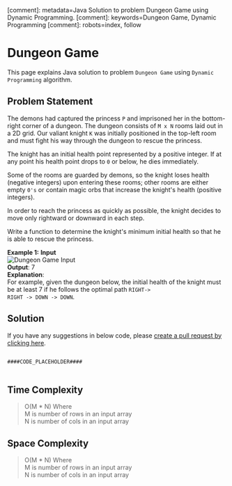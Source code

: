 [comment]: metadata=Java Solution to problem Dungeon Game using Dynamic Programming.
[comment]: keywords=Dungeon Game, Dynamic Programming
[comment]: robots=index, follow


<h1>Dungeon Game</h1>
<p>
This page explains Java solution to problem <code class="inline">Dungeon Game</code> using <code class="inline">Dynamic Programming</code> algorithm.
</p>


<h2 class="heading">Problem Statement</h2>
<p>
The demons had captured the princess <code class="inline">P</code> and imprisoned her in the bottom-right corner of a dungeon. The dungeon consists of <code class="inline">M x N</code> rooms laid out in a 2D grid. Our valiant knight <code class="inline">K</code> was initially positioned in the top-left room and must fight his way through the dungeon to rescue the princess.
</p>
<p>
The knight has an initial health point represented by a positive integer. If at any point his health point drops to <code class="inline">0</code> or below, he dies immediately.
</p>
<p>
Some of the rooms are guarded by demons, so the knight loses health (negative integers) upon entering these rooms; other rooms are either empty <code class="inline">0's</code> or contain magic orbs that increase the knight's health (positive integers).
</p>
<p>
In order to reach the princess as quickly as possible, the knight decides to move only rightward or downward in each step.
</p>
<p>
Write a function to determine the knight's minimum initial health so that he is able to rescue the princess.
</p>


<b>Example 1:</b>
<b>Input</b><br/>
<img title="Dungeon Game Input" class="paragraph-heading" src="####BASEURL####dungeon-game/dungeon.jpg" alt="Dungeon Game Input" /> <br />
<b>Output</b>: 7<br/>
<b>Explanation</b>: <br />
For example, given the dungeon below, the initial health of the knight must be at least 7 if he follows the optimal path <code class="inline">RIGHT-> RIGHT -> DOWN -> DOWN</code>.<br/>


<h2 class="heading">Solution</h2>
If you have any suggestions in below code, please <a href="####LINK_PLACEHOLDER####" target="_blank" rel="noopener noreferrer" class="absolute">create a pull request by clicking here</a>.
<pre>
<code class="language-java">
####CODE_PLACEHOLDER####
</code>
</pre>


<h2 class="heading">Time Complexity</h2>
<blockquote>
<p>
O(M * N) Where <br />
M is number of rows in an input array <br />
N is number of cols in an input array <br />
</p>
</blockquote>


<h2 class="heading">Space Complexity</h2>
<blockquote>
<p>
O(M * N) Where <br />
M is number of rows in an input array <br />
N is number of cols in an input array <br />
</p>
</blockquote>